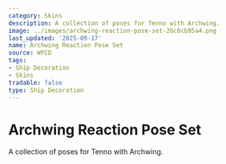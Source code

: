 ```yaml
---
category: Skins
description: A collection of poses for Tenno with Archwing.
image: ../images/archwing-reaction-pose-set-2bc6cb95a4.png
last_updated: '2025-09-17'
name: Archwing Reaction Pose Set
source: WFCD
tags:
- Ship Decoration
- Skins
tradable: false
type: Ship Decoration
---
```


# Archwing Reaction Pose Set

A collection of poses for Tenno with Archwing.


